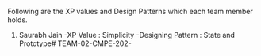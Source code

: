 Following are the XP values and Design Patterns which each team member holds.
1. Saurabh Jain -XP Value : Simplicity
		-Designing Pattern : State and Prototype# TEAM-02-CMPE-202-
